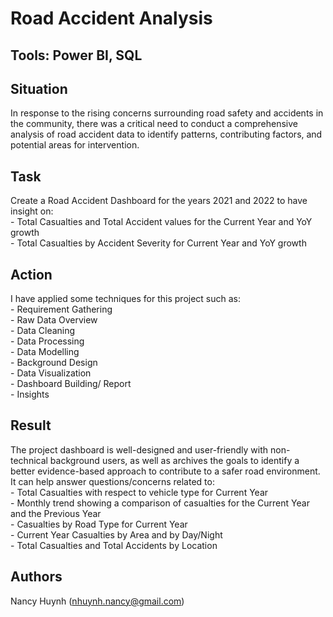 # Road Accident Analysis

## Tools: Power BI, SQL

## Situation
In response to the rising concerns surrounding road safety and accidents in the community, there was a critical need to conduct a comprehensive analysis of road accident data to identify patterns, contributing factors, and potential areas for intervention.

## Task
Create a Road Accident Dashboard for the years 2021 and 2022 to have insight on: 
	<br>- Total Casualties and Total Accident values for the Current Year and YoY growth
	<br>- Total Casualties by Accident Severity for Current Year and YoY growth

## Action
I have applied some techniques for this project such as: 
	<br>- Requirement Gathering
	<br>- Raw Data Overview
	<br>- Data Cleaning
	<br>- Data Processing
	<br>- Data Modelling
	<br>- Background Design
	<br>- Data Visualization
	<br>- Dashboard Building/ Report
	<br>- Insights

## Result
The project dashboard is well-designed and user-friendly with non-technical background users, as well as archives the goals to identify a better evidence-based approach to contribute to a safer road environment.
<br>
It can help answer questions/concerns related to:
	<br>- Total Casualties with respect to vehicle type for Current Year
	<br>- Monthly trend showing a comparison of casualties for the Current Year and the Previous Year
	<br>- Casualties by Road Type for Current Year
	<br>- Current Year Casualties by Area and by Day/Night
	<br>- Total Casualties and Total Accidents by Location

## Authors
Nancy Huynh (nhuynh.nancy@gmail.com)

